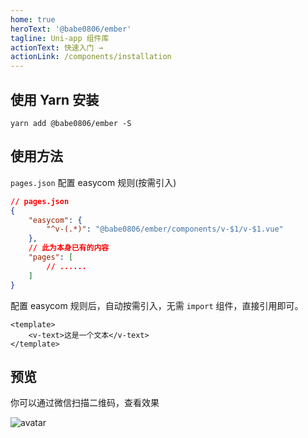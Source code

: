 ```yaml
---
home: true
heroText: '@babe0806/ember'
tagline: Uni-app 组件库
actionText: 快速入门 →
actionLink: /components/installation
---
```


## 使用 Yarn 安装

```shell
yarn add @babe0806/ember -S
```

## 使用方法

`pages.json` 配置 easycom 规则(按需引入)

```json
// pages.json
{
    "easycom": {
        "^v-(.*)": "@babe0806/ember/components/v-$1/v-$1.vue"
    },
    // 此为本身已有的内容
    "pages": [
        // ......
    ]
}
```

配置 easycom 规则后，自动按需引入，无需 `import` 组件，直接引用即可。

```vue
<template>
    <v-text>这是一个文本</v-text>
</template>
```

## 预览

你可以通过微信扫描二维码，查看效果

![avatar](http://front-end.pages.cloudhw.cn:8000/ember/qrcode.png)
